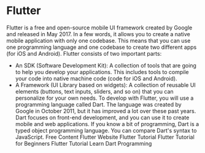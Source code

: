 <DedicatedRoadmap 
  href='/flutter'
  title='Flutter Roadmap'
  description='Click to check the detailed Flutter Roadmap.'
/>

# Flutter

Flutter is a free and open-source mobile UI framework created by Google and released in May 2017. In a few words, it allows you to create a native mobile application with only one codebase. This means that you can use one programming language and one codebase to create two different apps (for iOS and Android).
Flutter consists of two important parts:
- An SDK (Software Development Kit): A collection of tools that are going to help you develop your applications. This includes tools to compile your code into native machine code (code for iOS and Android).
- A Framework (UI Library based on widgets): A collection of reusable UI elements (buttons, text inputs, sliders, and so on) that you can personalize for your own needs.
To develop with Flutter, you will use a programming language called Dart. The language was created by Google in October 2011, but it has improved a lot over these past years.
Dart focuses on front-end development, and you can use it to create mobile and web applications.
If you know a bit of programming, Dart is a typed object programming language. You can compare Dart's syntax to JavaScript.
<ResourceGroupTitle>Free Content</ResourceGroupTitle>
<BadgeLink colorScheme='blue' badgeText='Official Website' href='https://flutter.dev'>Flutter Website</BadgeLink>
<BadgeLink colorScheme='yellow' badgeText='Read' href='https://www.w3adda.com/flutter-tutorial'>Flutter Tutorial</BadgeLink>
<BadgeLink colorScheme='green' badgeText='Course' href='https://www.youtube.com/watch?v=1ukSR1GRtMU&list=PL4cUxeGkcC9jLYyp2Aoh6hcWuxFDX6PBJ'>Flutter Tutorial for Beginners</BadgeLink>
<BadgeLink colorScheme='yellow' badgeText='Read' href='https://www.w3adda.com/flutter-tutorial'>Flutter Tutorial</BadgeLink>
<BadgeLink colorScheme='yellow' badgeText='Read' href='https://www.tutorialspoint.com/dart_programming/index.htm'>Learn Dart Programming</BadgeLink>
